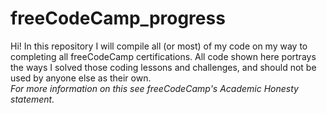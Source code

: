 # freeCodeCamp_progress

Hi! In this repository I will compile all (or most) of my code on my way to completing all freeCodeCamp certifications. All code shown here portrays the ways I solved those coding lessons and challenges, and should not be used by anyone else as their own. 
<br>*For more information on this see freeCodeCamp's Academic Honesty statement.*
